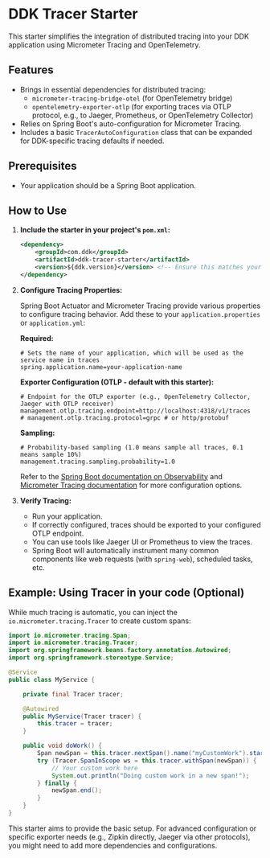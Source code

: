 # DDK Tracer Starter

This starter simplifies the integration of distributed tracing into your DDK application using Micrometer Tracing and OpenTelemetry.

## Features

- Brings in essential dependencies for distributed tracing:
    - `micrometer-tracing-bridge-otel` (for OpenTelemetry bridge)
    - `opentelemetry-exporter-otlp` (for exporting traces via OTLP protocol, e.g., to Jaeger, Prometheus, or OpenTelemetry Collector)
- Relies on Spring Boot's auto-configuration for Micrometer Tracing.
- Includes a basic `TracerAutoConfiguration` class that can be expanded for DDK-specific tracing defaults if needed.

## Prerequisites

- Your application should be a Spring Boot application.

## How to Use

1.  **Include the starter in your project's `pom.xml`:**

    ```xml
    <dependency>
        <groupId>com.ddk</groupId>
        <artifactId>ddk-tracer-starter</artifactId>
        <version>${ddk.version}</version> <!-- Ensure this matches your project's ddk version -->
    </dependency>
    ```

2.  **Configure Tracing Properties:**

    Spring Boot Actuator and Micrometer Tracing provide various properties to configure tracing behavior. Add these to your `application.properties` or `application.yml`:

    **Required:**
    ```properties
    # Sets the name of your application, which will be used as the service name in traces
    spring.application.name=your-application-name
    ```

    **Exporter Configuration (OTLP - default with this starter):**
    ```properties
    # Endpoint for the OTLP exporter (e.g., OpenTelemetry Collector, Jaeger with OTLP receiver)
    management.otlp.tracing.endpoint=http://localhost:4318/v1/traces
    # management.otlp.tracing.protocol=grpc # or http/protobuf
    ```

    **Sampling:**
    ```properties
    # Probability-based sampling (1.0 means sample all traces, 0.1 means sample 10%)
    management.tracing.sampling.probability=1.0
    ```

    Refer to the [Spring Boot documentation on Observability](https://docs.spring.io/spring-boot/docs/current/reference/html/actuator.html#actuator.observability) and [Micrometer Tracing documentation](https://micrometer.io/docs/tracing) for more configuration options.

3.  **Verify Tracing:**

    - Run your application.
    - If correctly configured, traces should be exported to your configured OTLP endpoint.
    - You can use tools like Jaeger UI or Prometheus to view the traces.
    - Spring Boot will automatically instrument many common components like web requests (with `spring-web`), scheduled tasks, etc.

## Example: Using Tracer in your code (Optional)

While much tracing is automatic, you can inject the `io.micrometer.tracing.Tracer` to create custom spans:

```java
import io.micrometer.tracing.Span;
import io.micrometer.tracing.Tracer;
import org.springframework.beans.factory.annotation.Autowired;
import org.springframework.stereotype.Service;

@Service
public class MyService {

    private final Tracer tracer;

    @Autowired
    public MyService(Tracer tracer) {
        this.tracer = tracer;
    }

    public void doWork() {
        Span newSpan = this.tracer.nextSpan().name("myCustomWork").start();
        try (Tracer.SpanInScope ws = this.tracer.withSpan(newSpan)) {
            // Your custom work here
            System.out.println("Doing custom work in a new span!");
        } finally {
            newSpan.end();
        }
    }
}
```

This starter aims to provide the basic setup. For advanced configuration or specific exporter needs (e.g., Zipkin directly, Jaeger via other protocols), you might need to add more dependencies and configurations.
